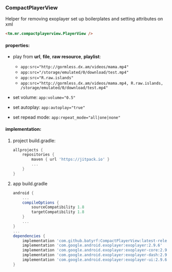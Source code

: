 ### CompactPlayerView
Helper for removing exoplayer set up boilerplates and setting attributes on xml

```html
<tm.mr.compactplayerview.PlayerView />
```




#### properties:
* play from **url**, **file**, **raw resource**, **playlist**: 
  * `app:src="http://gormless.dx.am/videos/mama.mp4"`
  * `app:src="/storage/emulated/0/download/test.mp4"`
  * `app:src="R.raw.islands"`
  * `app:src="http://gormless.dx.am/videos/mama.mp4, R.raw.islands, /storage/emulated/0/download/test.mp4"`

* set volume: `app:volume="0.5"`
* set autoplay: `app:autoplay="true"`
* set repead mode: `app:repeat_mode="all|one|none"`




#### implementation:
1. project build.gradle:
   ```gradle
   allprojects {
       repositories {
           maven { url 'https://jitpack.io' }
           ...
       }
   }
   ```

2. app build.gradle
   ```gradle
   android {
       ...
       compileOptions {
           sourceCompatibility 1.8
           targetCompatibility 1.8
       }
       ...
   }
   ...
   dependencies {
       implementation 'com.github.batyrf:CompactPlayerView:latest-release'
       implementation 'com.google.android.exoplayer:exoplayer:2.9.6'
       implementation 'com.google.android.exoplayer:exoplayer-core:2.9.6'
       implementation 'com.google.android.exoplayer:exoplayer-dash:2.9.6'
       implementation 'com.google.android.exoplayer:exoplayer-ui:2.9.6'
   }
   ```

